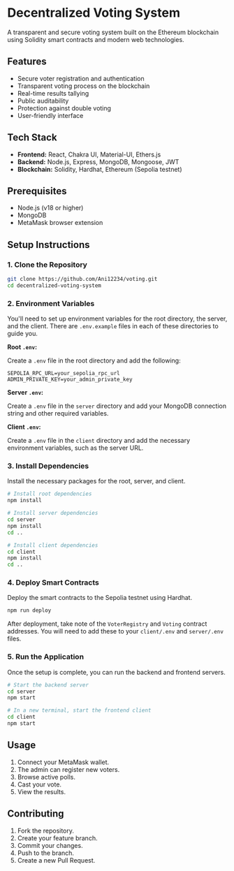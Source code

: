 # Decentralized Voting System

A transparent and secure voting system built on the Ethereum blockchain using Solidity smart contracts and modern web technologies.

## Features

- Secure voter registration and authentication
- Transparent voting process on the blockchain
- Real-time results tallying
- Public auditability
- Protection against double voting
- User-friendly interface

## Tech Stack

- **Frontend:** React, Chakra UI, Material-UI, Ethers.js
- **Backend:** Node.js, Express, MongoDB, Mongoose, JWT
- **Blockchain:** Solidity, Hardhat, Ethereum (Sepolia testnet)

## Prerequisites

- Node.js (v18 or higher)
- MongoDB
- MetaMask browser extension

## Setup Instructions

### 1. Clone the Repository

```bash
git clone https://github.com/Ani12234/voting.git
cd decentralized-voting-system
```

### 2. Environment Variables

You'll need to set up environment variables for the root directory, the server, and the client. There are `.env.example` files in each of these directories to guide you.

**Root `.env`:**

Create a `.env` file in the root directory and add the following:

```
SEPOLIA_RPC_URL=your_sepolia_rpc_url
ADMIN_PRIVATE_KEY=your_admin_private_key
```

**Server `.env`:**

Create a `.env` file in the `server` directory and add your MongoDB connection string and other required variables.

**Client `.env`:**

Create a `.env` file in the `client` directory and add the necessary environment variables, such as the server URL.

### 3. Install Dependencies

Install the necessary packages for the root, server, and client.

```bash
# Install root dependencies
npm install

# Install server dependencies
cd server
npm install
cd ..

# Install client dependencies
cd client
npm install
cd ..
```

### 4. Deploy Smart Contracts

Deploy the smart contracts to the Sepolia testnet using Hardhat.

```bash
npm run deploy
```

After deployment, take note of the `VoterRegistry` and `Voting` contract addresses. You will need to add these to your `client/.env` and `server/.env` files.

### 5. Run the Application

Once the setup is complete, you can run the backend and frontend servers.

```bash
# Start the backend server
cd server
npm start

# In a new terminal, start the frontend client
cd client
npm start
```

## Usage

1.  Connect your MetaMask wallet.
2.  The admin can register new voters.
3.  Browse active polls.
4.  Cast your vote.
5.  View the results.

## Contributing

1.  Fork the repository.
2.  Create your feature branch.
3.  Commit your changes.
4.  Push to the branch.
5.  Create a new Pull Request.
